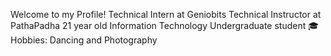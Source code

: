 Welcome to my Profile!
Technical Intern at Geniobits
Technical Instructor at PathaPadha
21 year old Information Technology Undergraduate student 🎓
Hobbies: Dancing and Photography
<!---
samiksha8888989/samiksha8888989 is a ✨ special ✨ repository because its `README.md` (this file) appears on your GitHub profile.
You can click the Preview link to take a look at your changes.
--->
